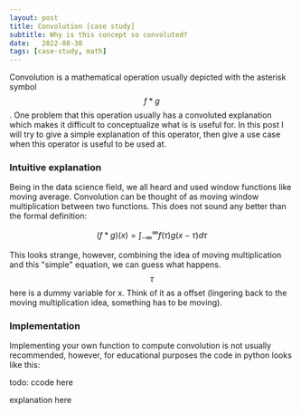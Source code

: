 ```yaml
---
layout: post
title: Convolution [case study]
subtitle: Why is this concept so convoluted?
date:   2022-08-30
tags: [case-study, math]
---
```


Convolution is a mathematical operation usually depicted with the asterisk symbol $$f \ast g$$. One problem that
this operation usually has a convoluted explanation which makes it difficult to conceptualize what is is useful for. 
In this post I will try to give a simple explanation of this operator, then give a use case when this operator is 
useful to be used at. 


### Intuitive explanation
Being in the data science field, we all heard and used window functions like moving average. Convolution can be thought of 
as moving window multiplication between two functions. This does not sound any better than the formal definition:

$$(f \ast g)(x) = \int_{-\infty}^{\infty} f(\tau)g(x-\tau) d\tau$$

This looks strange, however, combining the idea of moving multiplication and this "simple" equation, we can guess what happens.
$$\tau$$ here is a dummy variable for x. Think of it as a offset (lingering back to the moving multiplication idea, something 
has to be moving). 

### Implementation 
Implementing your own function to compute convolution is not usually recommended, however, for educational purposes the code
in python looks like this:


todo: ccode here

explanation here

